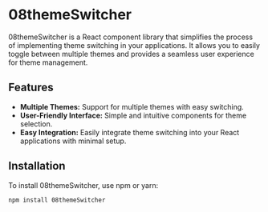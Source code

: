# 08themeSwitcher

08themeSwitcher is a React component library that simplifies the process of implementing theme switching in your applications. It allows you to easily toggle between multiple themes and provides a seamless user experience for theme management.

## Features

- **Multiple Themes:** Support for multiple themes with easy switching.
- **User-Friendly Interface:** Simple and intuitive components for theme selection.
- **Easy Integration:** Easily integrate theme switching into your React applications with minimal setup.

## Installation

To install 08themeSwitcher, use npm or yarn:

```bash
npm install 08themeSwitcher
